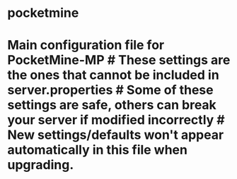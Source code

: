 # pocketmine
# Main configuration file for PocketMine-MP # These settings are the ones that cannot be included in server.properties # Some of these settings are safe, others can break your server if modified incorrectly # New settings/defaults won't appear automatically in this file when upgrading.
